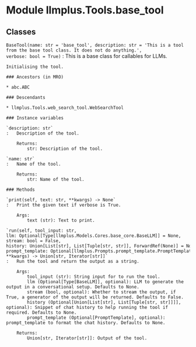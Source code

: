 Module llmplus.Tools.base_tool
==============================

Classes
-------

`BaseTool(name: str = 'base_tool', description: str = 'This is a tool from the base tool class. It does not do anything.', verbose: bool = True)`
:   This is a base class for callables for LLMs.
        
    
    Initialising the tool.

    ### Ancestors (in MRO)

    * abc.ABC

    ### Descendants

    * llmplus.Tools.web_search_tool.WebSearchTool

    ### Instance variables

    `description: str`
    :   Description of the tool.
        
        Returns:
            str: Description of the tool.

    `name: str`
    :   Name of the tool.
        
        Returns:
            str: Name of the tool.

    ### Methods

    `print(self, text: str, **kwargs) ‑> None`
    :   Print the given text if verbose is True.
        
        Args:
            text (str): Text to print.

    `run(self, tool_input: str, llm: Optional[Type[llmplus.Models.Cores.base_core.BaseLLM]] = None, stream: bool = False, history: Union[List[str], List[Tuple[str, str]], ForwardRef(None)] = None, prompt_template: Optional[llmplus.Prompts.prompt_template.PromptTemplate] = None, **kwargs) ‑> Union[str, Iterator[str]]`
    :   Run the tool and return the output as a string.
        
        Args:
            tool_input (str): String input for to run the tool.
            llm (Optional[Type[BaseLLM]], optional): LLM to generate the output in a conversational setup. Defaults to None.
            stream (bool, optional): Whether to stream the output, if True, a generator of the output will be returned. Defaults to False.
            history (Optional[Union[List[str], List[Tuple[str, str]]]], optional): Snippet of chat history to help running the tool if required. Defaults to None.
            prompt_template (Optional[PromptTemplate], optional): prompt_template to format the chat history. Defaults to None.
        
        Returns:
            Union[str, Iterator[str]]: Output of the tool.